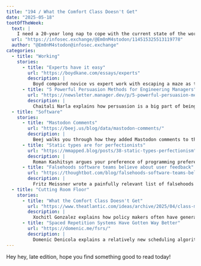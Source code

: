 ```yaml
---
title: "194 / What the Comfort Class Doesn't Get"
date: "2025-05-18"
tootOfTheWeek:
  text: |
    I need a 20-year long nap to cope with the current state of the world.
  url: "https://infosec.exchange/@Em0nM4stodon/114515325513119778"
  author: "@Em0nM4stodon@infosec.exchange"
categories:
  - title: "Working"
    stories:
      - title: "Experts have it easy"
        url: "https://boydkane.com/essays/experts"
        description: |
          Boyd compared novice vs expert work with escaping a maze as the example.
      - title: "5 Powerful Persuasion Methods for Engineering Managers"
        url: "https://newsletter.manager.dev/p/5-powerful-persuasion-methods-for"
        description: |
          Chaitali Narla explains how persuasion is a big part of being an engineering manager, and gives examples of different techniques.
  - title: "Software"
    stories:
      - title: "Mastodon Comments"
        url: "https://beej.us/blog/data/mastodon-comments/"
        description: |
          Beej walks you through how they added Mastodon comments to their blog posts.
      - title: "Static types are for perfectionists"
        url: "https://mmapped.blog/posts/38-static-types-perfectionism"
        description: |
          Roman Kashitsyn argues your preference of programming preferences stem largely from your childhood.
      - title: "Falsehoods software teams believe about user feedback"
        url: "https://thoughtbot.com/blog/falsehoods-software-teams-believe-about-user-feedback"
        description: |
          Fritz Meissner wrote a painfully relevant list of falsehoods for user feedback.
  - title: "Cutting Room Floor"
    stories:
      - title: "What the Comfort Class Doesn't Get"
        url: "https://www.theatlantic.com/ideas/archive/2025/04/class-money-finances/682301/"
        description: |
          Xochitl Gonzalez explains how policy makers often have generational wealth and live a different live than the people without. ([Archive without paywall](https://www.removepaywall.com/search?url=https://www.theatlantic.com/ideas/archive/2025/04/class-money-finances/682301/).)
      - title: "Spaced Repetition Systems Have Gotten Way Better"
        url: "https://domenic.me/fsrs/"
        description: |
          Domenic Denicola explains a relatively new scheduling algorithm for spaced repetition that is way more efficient.
---
```


Hey hey, late edition, hope you find something good to read today!
